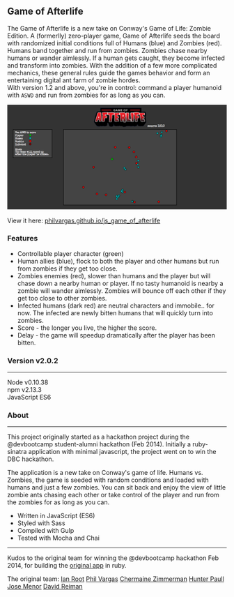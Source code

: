 ## Game of Afterlife  


The Game of Afterlife is a new take on Conway's Game of Life: Zombie Edition. A (formerlly) zero-player game, Game of Afterlife seeds the board with randomized initial conditions full of Humans (blue) and Zombies (red). Humans band together and run from zombies. Zombies chase nearby humans or wander aimlessly. If a human gets caught, they become infected and transform into zombies. With the addition of a few more complicated mechanics, these general rules guide the games behavior and form an entertaining digital ant farm of zombie hordes.  
With version 1.2 and above, you're in control: command a player humanoid with `ASWD` and run from zombies for as long as you can.

![Game of Afterlife](https://raw.githubusercontent.com/PhilVargas/js_game_of_afterlife/master/public/img/Game%20of%20Afterlife.png)

View it here: [philvargas.github.io/js_game_of_afterlife](http://philvargas.github.io/js_game_of_afterlife)

### Features
 - Controllable player character (green)
 - Human allies (blue), flock to both the player and other humans but run
 from zombies if they get too close.
 - Zombies enemies (red), slower than humans and the player but will chase down a
 nearby human or player. If no tasty humanoid is nearby a zombie will wander
 aimlessly. Zombies will bounce off each other if they get too close to other zombies.
 - Infected humans (dark red) are neutral characters and immobile.. for now. The
 infected are newly bitten humans that will quickly turn into zombies.
 - Score - the longer you live, the higher the score.
 - Delay - the game will speedup dramatically after the player has been bitten.

### Version v2.0.2  
---
Node v0.10.38  
npm v2.13.3  
JavaScript ES6  

### About  
---
This project originally started as a hackathon project during the @devbootcamp
student-alumni hackathon (Feb 2014). Initially a ruby-sinatra application
with minimal javascript, the project went on to win the DBC hackathon.  

The application is a new take on Conway's game of life. Humans vs. Zombies,
the game is seeded with random conditions and loaded with humans and just a few
 zombies. You can sit back and enjoy the view of little zombie ants chasing each other
 or take control of the player and run from the zombies for as long as you can.

 - Written in JavaScript (ES6)
 - Styled with Sass
 - Compiled with Gulp
 - Tested with Mocha and Chai

---
Kudos to the original team for winning the @devbootcamp hackathon Feb 2014, for
 building the [original app](https://github.com/ianaroot/game_of_afterlife) in ruby.

The original team:
[Ian Root](https://github.com/ianaroot)
[Phil Vargas](https://github.com/philvargas)
[Chermaine Zimmerman](https://github.com/c14jcdj)
[Hunter Paull](https://github.com/hpchess)
[Jose Menor](https://github.com/menor)
[David Reiman](https://github.com/elreimundo)
